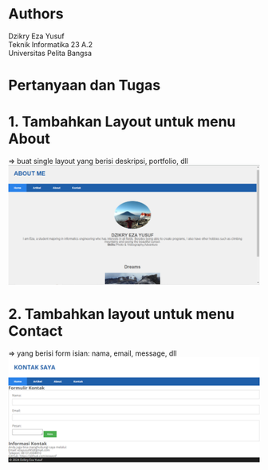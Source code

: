 # Authors
Dzikry Eza Yusuf <br>
Teknik Informatika 23 A.2 <br>
Universitas Pelita Bangsa

# Pertanyaan dan Tugas

# 1. Tambahkan Layout untuk menu About
=> buat single layout yang berisi deskripsi, portfolio, dll
<img src="lab4_layout/about.png" img>

# 2. Tambahkan layout untuk menu Contact
=> yang berisi form isian: nama, email, message, dll
<img src="lab4_layout/kontak.png" img>

